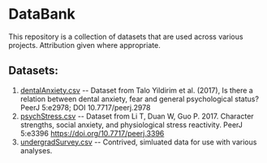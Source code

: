 # DataBank

This repository is a collection of datasets that are used across various projects. Attribution given where appropriate.

## Datasets:

1. [dentalAnxiety.csv](https://michaeljmahometa.github.io/DataBank/dentalAnxiety.csv) -- Dataset from Talo Yildirim et al. (2017), Is there a relation between dental anxiety, fear and general psychological status? PeerJ 5:e2978; DOI 10.7717/peerj.2978
2. [psychStress.csv](https://michaeljmahometa.github.io/DataBank/psychStress.csv) -- Dataset from Li T, Duan W, Guo P. 2017. Character strengths, social anxiety, and physiological stress reactivity. PeerJ 5:e3396 https://doi.org/10.7717/peerj.3396 
3. [undergradSurvey.csv](https://michaeljmahometa.github.io/DataBank/undergradSurvey.csv) -- Contrived, simluated data for use with various analyses.
